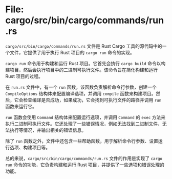 # File: cargo/src/bin/cargo/commands/run.rs

`cargo/src/bin/cargo/commands/run.rs` 文件是 Rust Cargo 工具的源代码中的一个文件，它提供了用于执行 Rust 项目的 `cargo run` 命令的实现。

`cargo run` 命令用于构建和运行 Rust 项目。它首先会执行 `cargo build` 命令以构建项目，然后会执行项目中的二进制可执行文件。该命令旨在简化构建和运行 Rust 项目的过程。

在 `run.rs` 文件中，有一个 `run` 函数，该函数负责解析命令行参数，创建一个`CompileOptions` 结构体来配置编译选项，并调用 `compile` 函数来构建项目。然后，它会检查编译是否成功，如果成功，它会找到可执行文件的路径并调用 `run` 函数来运行它。

`run` 函数会使用 `Command` 结构体来配置运行选项，并调用 `Command` 的 `exec` 方法来执行二进制可执行文件。它还处理了一些错误情况，例如无法找到二进制文件、无法执行等情况，并输出相关的错误信息。

除了 `run` 函数之外，文件中还包含一些帮助函数，用于解析命令行参数、设置运行选项、构建项目等。

总的来说，`cargo/src/bin/cargo/commands/run.rs` 文件的作用是实现了 `cargo run` 命令的功能，它负责构建和运行 Rust 项目，并提供了一些选项和错误处理的功能。

